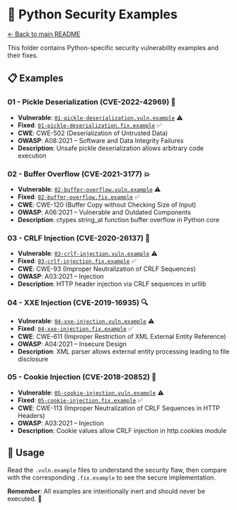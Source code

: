 # 🐍 Python Security Examples

[← Back to main README](../../README.md)

This folder contains Python-specific security vulnerability examples and their fixes.

## 📋 Examples

### 01 - Pickle Deserialization (CVE-2022-42969) 🥒
- **Vulnerable**: [`01-pickle-deserialization.vuln.example`](01-pickle-deserialization.vuln.example) ⚠️
- **Fixed**: [`01-pickle-deserialization.fix.example`](01-pickle-deserialization.fix.example) ✅
- **CWE**: CWE-502 (Deserialization of Untrusted Data)
- **OWASP**: A08:2021 – Software and Data Integrity Failures
- **Description**: Unsafe pickle deserialization allows arbitrary code execution

### 02 - Buffer Overflow (CVE-2021-3177) 💥
- **Vulnerable**: [`02-buffer-overflow.vuln.example`](02-buffer-overflow.vuln.example) ⚠️
- **Fixed**: [`02-buffer-overflow.fix.example`](02-buffer-overflow.fix.example) ✅
- **CWE**: CWE-120 (Buffer Copy without Checking Size of Input)
- **OWASP**: A06:2021 – Vulnerable and Outdated Components
- **Description**: ctypes string_at function buffer overflow in Python core

### 03 - CRLF Injection (CVE-2020-26137) 📡
- **Vulnerable**: [`03-crlf-injection.vuln.example`](03-crlf-injection.vuln.example) ⚠️
- **Fixed**: [`03-crlf-injection.fix.example`](03-crlf-injection.fix.example) ✅
- **CWE**: CWE-93 (Improper Neutralization of CRLF Sequences)
- **OWASP**: A03:2021 – Injection
- **Description**: HTTP header injection via CRLF sequences in urllib

### 04 - XXE Injection (CVE-2019-16935) 🔍
- **Vulnerable**: [`04-xxe-injection.vuln.example`](04-xxe-injection.vuln.example) ⚠️
- **Fixed**: [`04-xxe-injection.fix.example`](04-xxe-injection.fix.example) ✅
- **CWE**: CWE-611 (Improper Restriction of XML External Entity Reference)
- **OWASP**: A04:2021 – Insecure Design
- **Description**: XML parser allows external entity processing leading to file disclosure

### 05 - Cookie Injection (CVE-2018-20852) 🍪
- **Vulnerable**: [`05-cookie-injection.vuln.example`](05-cookie-injection.vuln.example) ⚠️
- **Fixed**: [`05-cookie-injection.fix.example`](05-cookie-injection.fix.example) ✅
- **CWE**: CWE-113 (Improper Neutralization of CRLF Sequences in HTTP Headers)
- **OWASP**: A03:2021 – Injection
- **Description**: Cookie values allow CRLF injection in http.cookies module

## 📖 Usage

Read the `.vuln.example` files to understand the security flaw, then compare with the corresponding `.fix.example` to see the secure implementation.

**Remember**: All examples are intentionally inert and should never be executed. 🚫
